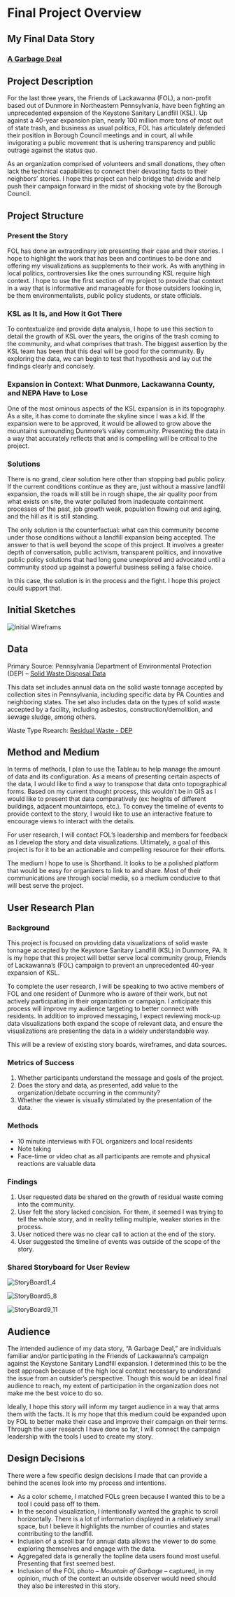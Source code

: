 # Final Project Overview

## My Final Data Story
### [A Garbage Deal](https://carnegiemellon.shorthandstories.com/garbagedeal-seancuff/index.html)

## Project Description
For the last three years, the Friends of Lackawanna (FOL), a non-profit based out of Dunmore in Northeastern Pennsylvania, have been fighting an unprecedented expansion of the Keystone Sanitary Landfill (KSL). Up against a 40-year expansion plan, nearly 100 million more tons of most out of state trash, and business as usual politics, FOL has articulately defended their position in Borough Council meetings and in court, all while invigorating a public movement that is ushering transparency and public outrage against the status quo.

As an organization comprised of volunteers and small donations, they often lack the technical capabilities to connect their devasting facts to their neighbors’ stories. I hope this project can help bridge that divide and help push their campaign forward in the midst of shocking vote by the Borough Council.

## Project Structure
### Present the Story
FOL has done an extraordinary job presenting their case and their stories. I hope to highlight the work that has been and continues to be done and offering my visualizations as supplements to their work. As with anything in local politics, controversies like the ones surrounding KSL require high context. I hope to use the first section of my project to provide that context in a way that is informative and manageable for those outsiders looking in, be them environmentalists, public policy students, or state officials.

### KSL as It Is, and How it Got There
To contextualize and provide data analysis, I hope to use this section to detail the growth of KSL over the years, the origins of the trash coming to the community, and what comprises that trash. The biggest assertion by the KSL team has been that this deal will be good for the community. By exploring the data, we can begin to test that hypothesis and lay out the findings clearly and concisely. 

### Expansion in Context: What Dunmore, Lackawanna County, and NEPA Have to Lose
One of the most ominous aspects of the KSL expansion is in its topography. As a site, it has come to dominate the skyline since I was a kid. If the expansion were to be approved, it would be allowed to grow above the mountains surrounding Dunmore’s valley community. Presenting the data in a way that accurately reflects that and is compelling will be critical to the project. 

### Solutions
There is no grand, clear solution here other than stopping bad public policy. If the current conditions continue as they are, just without a massive landfill expansion, the roads will still be in rough shape, the air quality poor from what exists on site, the water polluted from inadequate containment processes of the past, job growth weak, population flowing out and aging, and the hill as it is still standing. 

The only solution is the counterfactual: what can this community become under those conditions without a landfill expansion being accepted. The answer to that is well beyond the scope of this project. It involves a greater depth of conversation, public activism, transparent politics, and innovative public policy solutions that had long gone unexplored and advocated until a community stood up against a powerful business selling a false choice. 

In this case, the solution is in the process and the fight. I hope this project could support that.

## Initial Sketches

![Initial Wireframs](https://spcuff.github.io/Data-Viz/images/DataViz-FinalProjectOverview.png)

## Data
Primary Source: Pennsylvania Department of Environmental Protection (DEP) – [Solid Waste Disposal Data](http://www.depgreenport.state.pa.us/powerbiproxy/powerbi/Public/DEP/WM/PBI/Solid_Waste_Disposal_Information)

This data set includes annual data on the solid waste tonnage accepted by collection sites in Pennsylvania, including specific data by PA Counties and neighboring states. The set also includes data on the types of solid waste accepted by a facility, including asbestos, construction/demolition, and sewage sludge, among others. 

Waste Type Rsearch: [Residual Waste - DEP](https://www.dep.pa.gov/Business/Land/Waste/SolidWaste/Residual/Pages/WhatIs.aspx)

## Method and Medium
In terms of methods, I plan to use the Tableau to help manage the amount of data and its configuration. As a means of presenting certain aspects of the data, I would like to find a way to transpose that data onto topographical forms. Based on my current thought process, this wouldn’t be in GIS as I would like to present that data comparatively (ex: heights of different buildings, adjacent mountaintops, etc.). To convey the timeline of events to provide context to the story, I would like to use an interactive feature to encourage views to interact with the details.

For user research, I will contact FOL’s leadership and members for feedback as I develop the story and data visualizations. Ultimately, a goal of this project is for it to be an actionable and compelling resource for their efforts.

The medium I hope to use is Shorthand. It looks to be a polished platform that would be easy for organizers to link to and share. Most of their communications are through social media, so a medium conducive to that will best serve the project.

## User Research Plan
### Background
This project is focused on providing data visualizations of solid waste tonnage accepted by the Keystone Sanitary Landfill (KSL) in Dunmore, PA. It is my hope that this project will better serve local community group, Friends of Lackawanna’s (FOL) campaign to prevent an unprecedented 40-year expansion of KSL.

To complete the user research, I will be speaking to two active members of FOL and one resident of Dunmore who is aware of their work, but not actively participating in their organization or campaign. I anticipate this process will improve my audience targeting to better connect with residents. In addition to improved messaging, I expect reviewing mock-up data visualizations both expand the scope of relevant data, and ensure the visualizations are presenting the data in a widely understandable way.

This will be a review of existing story boards, wireframes, and data sources.

### Metrics of Success
1.	Whether participants understand the message and goals of the project.
1.	Does the story and data, as presented, add value to the organization/debate occurring in the community?
1.	Whether the viewer is visually stimulated by the presentation of the data.

### Methods
* 10 minute interviews with FOL organizers and local residents
* Note taking
* Face-time or video chat as all participants are remote and physical reactions are valuable data

### Findings
1. User requested data be shared on the growth of residual waste coming into the community.
1. User felt the story lacked concision. For them, it seemed I was trying to tell the whole story, and in reality telling multiple, weaker stories in the process.
1. User noticed there was no clear call to action at the end of the story.
1. User suggested the timeline of events was outside of the scope of the story.

### Shared Storyboard for User Review
![StoryBoard1_4](https://spcuff.github.io/Data-Viz/images/Storyboard1_4.jpg)

![StoryBoard5_8](https://spcuff.github.io/Data-Viz/images/Storyboard5_8.jpg)

![StoryBoard9_11](https://spcuff.github.io/Data-Viz/images/Storyboard9_11.jpg)

## Audience
The intended audience of my data story, “A Garbage Deal,” are individuals familiar and/or participating in the Friends of Lackawanna’s campaign against the Keystone Sanitary Landfill expansion. I determined this to be the best approach because of the high local context necessary to understand the issue from an outsider’s perspective. Though this would be an ideal final audience to reach, my extent of participation in the organization does not make me the best voice to do so.

Ideally, I hope this story will inform my target audience in a way that arms them with the facts. It is my hope that this medium could be expanded upon by FOL to better make their case and improve their campaign on their terms. Through the user research I have done so far, I will connect the campaign leadership with the tools I used to create my story.

## Design Decisions
There were a few specific design decisions I made that can provide a behind the scenes look into my process and intentions. 

* As a color scheme, I matched FOLs green because I wanted this to be a tool I could pass off to them.
* In the second visualization, I intentionally wanted the graphic to scroll horizontally. There is a lot of information displayed in a relatively small space, but I believe it highlights the number of counties and states contributing to the landfill.
* Inclusion of a scroll bar for annual data allows the viewer to do some exploring themselves and engage with the data.
* Aggregated data is generally the topline data users found most useful. Presenting that first seemed best.
* Inclusion of the FOL photo – _Mountain of Garbage_ – captured, in my opinion, much of the context an outside observer would need should they also be interested in this story.
